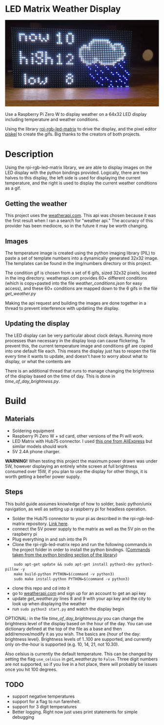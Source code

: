 # LED Matrix Weather Display
![Demo gif](./img/demo.gif)

Use a Raspberry Pi Zero W to display weather on a 64x32 LED display including temperature and weather conditions. 

Using the library [rpi-rgb-led-matrix](https://github.com/hzeller/rpi-rgb-led-matrix) to drive the display, and the pixel editor [piskel](https://github.com/piskelapp/piskel) to create the gifs. Big thanks to the creators of both projects.

# Description
Using the rpi-rgb-led-matrix library, we are able to display images on the LED display with the python bindings provided. Logically, there are two halves to this display, the left side is used for displaying the current temperature, and the right is used to display the current weather conditions as a gif.

## Getting the weather
This project uses the [weatherapi.com](https://www.weatherapi.com). This api was chosen because it was the first result when I ran a search for "weather api." The accuracy of this provider has been mediocre, so in the future it may be worth changing.

## Images
The temperature image is created using the python imaging library (PIL) to paste a set of template numbers into a dynamically generated 32x32 image. The templates can be found in the img/numbers directory or this project. 

The condition gif is chosen from a set of 6 gifs, sized 32x32 pixels, located in the img directory. weatherapi.com provides 60+ different conditions (which is copy+pasted into the file *weather_conditions.json* for easy access), and these 60+ conditions are mapped down to the 6 gifs in the file *get_weather.py*

Making the api request and building the images are done together in a thread to prevent interference with updatiing the display.

## Updating the display
The LED display can be very particular about clock delays. Running more processes than necessary in the display loop can cause flickering. To prevent this, the current temperature image and conditions gif are copied into one default file each. This means the display just has to reopen the file every time it wants to update, and doesn't have to worry about what to display, or what the contents are

There is an additional thread that runs to manage changing the brightness of the display based on the time of day. This is done in *time_of_day_brightness.py*.


# Build

## Materials
- Soldering equipment
- Raspberry Pi Zero W + sd card, other versions of the Pi will work.
- LED Matrix with Hub75 connector. I used [this one from AliExpress](https://www.aliexpress.com/item/32728985432.html) but similar models should work
- 5V 2.4A phone charger.
  
  
**WARNING!** When testing this project the maximum power drawn was under 5W, however displaying an entirely white screen at full brightness consumed over 15W, if you plan to use the display for other things, it is worth getting a beefier power supply.

## Steps
This build guide assumes knowledge of how to solder, basic python/unix navigation, as well as setting up a raspberry pi for headless operation.
- Solder the Hub75 connector to your pi as described in the rpi-rgb-led-matrix repository. [Link here](https://github.com/hzeller/rpi-rgb-led-matrix/blob/master/wiring.md).
- connect the 5V power supply to the matrix as well as the 5V pin on the raspberry pi
- Plug everything in and ssh into the Pi
- Clone the rpi-rgb-led-matrix repo and run the following commands in the project folder in order to install the python bindings. ([Commands taken from the python binding section of the library](https://github.com/hzeller/rpi-rgb-led-matrix/tree/master/bindings/python))
```
    sudo apt-get update && sudo apt-get install python3-dev python3-pillow -y
    make build-python PYTHON=$(command -v python3)
    sudo make install-python PYTHON=$(command -v python3)
```
- clone this repo and cd into it
- go to [weatherapi.com](https://www.weatherapi.com) and sign up for an account to get an api key
- update *get_weather.py* lines 8 and 9 with your api key and the city to look up when displaying the weather
- run `sudo python3 start.py` and watch the display begin

OPTIONAL:
in the file *time_of_day_brightness.py* you can change the brightness level of the display based on the hour of the day. You can use dictionary defined at the top of the file as a base and then add/remove/modify it as you wish. The basics are {hour of the day: brightness level}. Brightness levels of 1..100 are supported, and currently only on-the-hour is supported (e.g. 10, 14, 21, not 10.30).

Also celsius is currently the default temperature. This can be changed by setting the flag `use_celsius` in *get_weather.py* to `False`. Three digit numbers are not supported, so if you live in a hot place, there will probably be issues once you hit 100 degrees.

## TODO
- support negative temperatures
- support for a flag to run farenheit.
- support for 3 digit temperatures
- Better logging. Right now just uses print statements for simple debugging